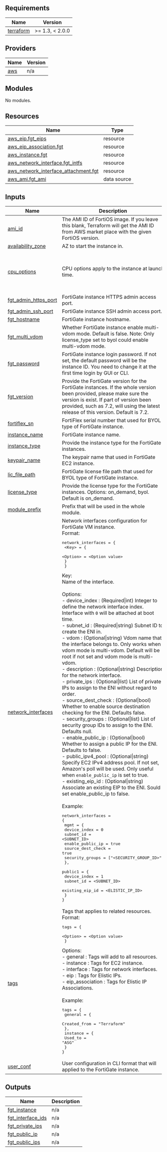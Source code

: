 ## Requirements

| Name | Version |
|------|---------|
| <a name="requirement_terraform"></a> [terraform](#requirement\_terraform) | >= 1.3, < 2.0.0 |

## Providers

| Name | Version |
|------|---------|
| <a name="provider_aws"></a> [aws](#provider\_aws) | n/a |

## Modules

No modules.

## Resources

| Name | Type |
|------|------|
| [aws_eip.fgt_eips](https://registry.terraform.io/providers/hashicorp/aws/latest/docs/resources/eip) | resource |
| [aws_eip_association.fgt](https://registry.terraform.io/providers/hashicorp/aws/latest/docs/resources/eip_association) | resource |
| [aws_instance.fgt](https://registry.terraform.io/providers/hashicorp/aws/latest/docs/resources/instance) | resource |
| [aws_network_interface.fgt_intfs](https://registry.terraform.io/providers/hashicorp/aws/latest/docs/resources/network_interface) | resource |
| [aws_network_interface_attachment.fgt](https://registry.terraform.io/providers/hashicorp/aws/latest/docs/resources/network_interface_attachment) | resource |
| [aws_ami.fgt_ami](https://registry.terraform.io/providers/hashicorp/aws/latest/docs/data-sources/ami) | data source |

## Inputs

| Name | Description | Type | Default | Required |
|------|-------------|------|---------|:--------:|
| <a name="input_ami_id"></a> [ami\_id](#input\_ami\_id) | The AMI ID of FortiOS image. If you leave this blank, Terraform will get the AMI ID from AWS market place with the given FortiOS version. | `string` | `""` | no |
| <a name="input_availability_zone"></a> [availability\_zone](#input\_availability\_zone) | AZ to start the instance in. | `string` | `""` | no |
| <a name="input_cpu_options"></a> [cpu\_options](#input\_cpu\_options) | CPU options apply to the instance at launch time. | <pre>object({<br>    amd_sev_snp = optional(string, "")<br>    core_count = optional(string, "")<br>    threads_per_core = optional(string, "")<br>  })</pre> | `{}` | no |
| <a name="input_fgt_admin_https_port"></a> [fgt\_admin\_https\_port](#input\_fgt\_admin\_https\_port) | FortiGate instance HTTPS admin access port. | `string` | `""` | no |
| <a name="input_fgt_admin_ssh_port"></a> [fgt\_admin\_ssh\_port](#input\_fgt\_admin\_ssh\_port) | FortiGate instance SSH admin access port. | `string` | `""` | no |
| <a name="input_fgt_hostname"></a> [fgt\_hostname](#input\_fgt\_hostname) | FortiGate instance hostname. | `string` | `""` | no |
| <a name="input_fgt_multi_vdom"></a> [fgt\_multi\_vdom](#input\_fgt\_multi\_vdom) | Whether FortiGate instance enable multi-vdom mode. Default is false. Note: Only license\_type set to byol could enable multi-vdom mode. | `bool` | `false` | no |
| <a name="input_fgt_password"></a> [fgt\_password](#input\_fgt\_password) | FortiGate instance login password. If not set, the default password will be the instance ID. You need to change it at the first time login by GUI or CLI. | `string` | `""` | no |
| <a name="input_fgt_version"></a> [fgt\_version](#input\_fgt\_version) | Provide the FortiGate version for the FortiGate instances. If the whole version been provided, please make sure the version is exist. If part of version been provided, such as 7.2, will using the latest release of this version. Default is 7.2. | `string` | `"7.2"` | no |
| <a name="input_fortiflex_sn"></a> [fortiflex\_sn](#input\_fortiflex\_sn) | FortiFlex serial number that used for BYOL type of FortiGate instance. | `string` | `""` | no |
| <a name="input_instance_name"></a> [instance\_name](#input\_instance\_name) | FortiGate instance name. | `string` | `""` | no |
| <a name="input_instance_type"></a> [instance\_type](#input\_instance\_type) | Provide the instance type for the FortiGate instances. | `string` | `"c5.xlarge"` | no |
| <a name="input_keypair_name"></a> [keypair\_name](#input\_keypair\_name) | The keypair name that used in FortiGate EC2 instance. | `string` | n/a | yes |
| <a name="input_lic_file_path"></a> [lic\_file\_path](#input\_lic\_file\_path) | FortiGate license file path that used for BYOL type of FortiGate instance. | `string` | `""` | no |
| <a name="input_license_type"></a> [license\_type](#input\_license\_type) | Provide the license type for the FortiGate instances. Options: on\_demand, byol. Default is on\_demand. | `string` | `"on_demand"` | no |
| <a name="input_module_prefix"></a> [module\_prefix](#input\_module\_prefix) | Prefix that will be used in the whole module. | `string` | `""` | no |
| <a name="input_network_interfaces"></a> [network\_interfaces](#input\_network\_interfaces) | Network interfaces configuration for FortiGate VM instance.<br>Format:<pre>network_interfaces = {<br>      \<Key\> = {<br>          \<Option\> = \<Option value\><br>      }<br>  }</pre>Key:<br>  Name of the interface.<br><br>Options:<br>  - device\_index       : (Required\|int) Integer to define the network interface index. Interface with `0` will be attached at boot time.<br>  - subnet\_id          : (Required\|string) Subnet ID to create the ENI in.<br>  - vdom               : (Optional\|string) Vdom name that the interface belongs to. Only works when vdom mode is multi-vdom. Default will be root if not set and vdom mode is multi-vdom.<br>  - description        : (Optional\|string) Description for the network interface.<br>  - private\_ips        : (Optional\|list) List of private IPs to assign to the ENI without regard to order.<br>  - source\_dest\_check  : (Optional\|bool) Whether to enable source destination checking for the ENI. Defaults false.<br>  - security\_groups    : (Optional\|list) List of security group IDs to assign to the ENI. Defaults null.<br>  - enable\_public\_ip   : (Optional\|bool) Whether to assign a public IP for the ENI. Defaults to false.<br>  - public\_ipv4\_pool   : (Optional\|string) Specify EC2 IPv4 address pool. If not set, Amazon's poll will be used. Only useful when `enable_public_ip` is set to true.<br>  - existing\_eip\_id    : (Optional\|string) Associate an existing EIP to the ENI. Sould set enable\_public\_ip to false.<br><br>Example:<pre>network_interfaces = {<br>  mgmt = {<br>    device_index       = 0<br>    subnet_id          = \<SUBNET_ID\><br>    enable_public_ip   = true<br>    source_dest_check  = true<br>    security_groups = ["\<SECURITY_GROUP_ID\>"]<br>  },<br>  public1 = {<br>    device_index     = 1<br>    subnet_id        = \<SUBNET_ID\><br>    existing_eip_id  = \<ELISTIC_IP_ID\><br>  }<br>}</pre> | `any` | n/a | yes |
| <a name="input_tags"></a> [tags](#input\_tags) | Tags that applies to related resources.<br>Format:<pre>tags = {<br>      \<Option\> = \<Option value\><br>  }</pre>Options:<br>  - general          :  Tags will add to all resources.<br>  - instance         :  Tags for EC2 instance.<br>  - interface        :  Tags for network interfaces.<br>  - eip              :  Tags for Elistic IPs.<br>  - eip\_association  :  Tags for Elistic IP Associations.<br><br>Example:<pre>tags = {<br>  general = {<br>    Created_from = "Terraform"<br>  },<br>  instance = {<br>    Used_to = "ASG"<br>  }<br>}</pre> | `map(map(string))` | `{}` | no |
| <a name="input_user_conf"></a> [user\_conf](#input\_user\_conf) | User configuration in CLI format that will applied to the FortiGate instance. | `string` | `""` | no |

## Outputs

| Name | Description |
|------|-------------|
| <a name="output_fgt_instance"></a> [fgt\_instance](#output\_fgt\_instance) | n/a |
| <a name="output_fgt_interface_ids"></a> [fgt\_interface\_ids](#output\_fgt\_interface\_ids) | n/a |
| <a name="output_fgt_private_ips"></a> [fgt\_private\_ips](#output\_fgt\_private\_ips) | n/a |
| <a name="output_fgt_public_ip"></a> [fgt\_public\_ip](#output\_fgt\_public\_ip) | n/a |
| <a name="output_fgt_public_ips"></a> [fgt\_public\_ips](#output\_fgt\_public\_ips) | n/a |
